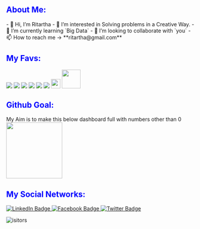 



<h2 style='color:blue'>About Me:</h2>
- 👋 Hi, I’m Ritartha
- 👀 I’m interested in Solving problems in a Creative Way. 
- 🌱 I’m currently learning `Big Data`
- 💞️ I’m looking to collaborate with `you`
- 📫 How to reach me -> **ritartha@gmail.com**



<h2 style='color:blue'>My Favs:</h2>
<div>
<img src="https://img.icons8.com/color/48/000000/python--v1.png"/>
<img src="https://img.icons8.com/fluency/48/000000/matlab.png"/>
<img src="https://img.icons8.com/color/48/000000/arduino.png"/>
<img src="https://img.icons8.com/color/48/000000/raspberry-pi.png"/>
<img src="https://img.icons8.com/color/48/000000/tensorflow.png"/>
<img src="https://img.icons8.com/color/48/000000/numpy.png"/>
<img src="https://scikit-learn.org/stable/_static/scikit-learn-logo-small.png" height=25></img>
<img src="https://pandas.pydata.org/static/img/favicon_white.ico" height=50></img>
<div>

<h2 style='color:blue'>Github Goal:</h2>
My Aim is to make this below dashboard full with numbers other than 0 
<img height="150em" src="https://github-readme-stats.vercel.app/api?username=ritartha&show_icons=true&hide_border=true&&count_private=true&include_all_commits=true" />










<h2 style='color:blue'>My Social Networks:</h2>
<div id="badges">
  <a href="https://www.linkedin.com/in/ritartha-chaki-bab62ba8/">
    <img src="https://icons.iconarchive.com/icons/lunartemplates/modern-social-media-rounded/64/LinkedIn-icon.png" alt="LinkedIn Badge"/>
  </a>
  <a href="https://www.facebook.com/Ritartha/">
    <img src="https://icons.iconarchive.com/icons/lunartemplates/modern-social-media-rounded/64/Facebook-icon.png" alt="Facebook Badge"/>
  </a>
  <a href="https://www.instagram.com/ritartha/">
    <img src="https://icons.iconarchive.com/icons/lunartemplates/modern-social-media-rounded/64/Instagram-icon.png" alt="Twitter Badge"/>
  </a>
</div>

![isitors](https://visitor-badge.glitch.me/badge?page_id=ritartha.id)
